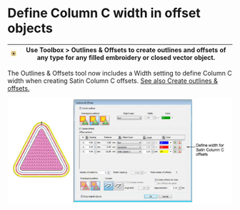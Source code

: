 # Define Column C width in offset objects

| ![OutlinesOffsets00030.png](assets/OutlinesOffsets00030.png) | Use Toolbox > Outlines & Offsets to create outlines and offsets of any type for any filled embroidery or closed vector object. |
| ------------------------------------------------------------ | ------------------------------------------------------------------------------------------------------------------------------ |

The Outlines & Offsets tool now includes a Width setting to define Column C width when creating Satin Column C offsets. [See also Create outlines & offsets.](../../Modifying/productivity/Create_outlines_offsets)

![OutlinesOffsetsColumnCWidth.png](assets/OutlinesOffsetsColumnCWidth.png)
